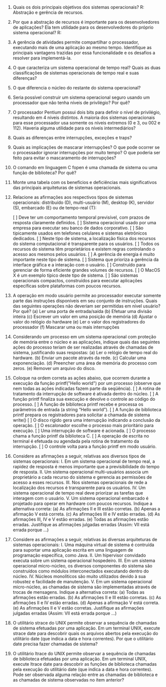 1. Quais os dois principais objetivos dos sistemas operacionais?
R: Abstração e gerência de recursos.

2. Por que a abstração de recursos é importante para os desenvolvedores de aplicações?
   Ela tem utilidade para os desenvolvedores do próprio sistema operacional?
R: 
3. A gerência de atividades permite compartilhar o processador, executando mais de
   uma aplicação ao mesmo tempo. Identifique as principais vantagens trazidas por
   essa funcionalidade e os desafios a resolver para implementá-la.
   
4. O que caracteriza um sistema operacional de tempo real? Quais as duas classificações
   de sistemas operacionais de tempo real e suas diferenças?
   
5. O que diferencia o núcleo do restante do sistema operacional?

6. Seria possível construir um sistema operacional seguro usando um processador
   que não tenha níveis de privilégio? Por quê?

7. O processador Pentium possui dois bits para definir o nível de privilégio, resultando
   em 4 níveis distintos. A maioria dos sistemas operacionais para esse processador
   usa somente os níveis extremos (0 e 3, ou 002 e 112). Haveria alguma utilidade
   para os níveis intermediários?
   
8. Quais as diferenças entre interrupções, exceções e traps?

9. Quais as implicações de mascarar interrupções? O que pode ocorrer se o processador 
   ignorar interrupções por muito tempo? O que poderia ser feito para evitar o
   mascaramento de interrupções?
   
10. O comando em linguagem C fopen é uma chamada de sistema ou uma função de
    biblioteca? Por quê?
    
11. Monte uma tabela com os benefícios e deficiências mais significativos das principais
    arquiteturas de sistemas operacionais.
    
12. Relacione as afirmações aos respectivos tipos de sistemas operacionais: distribuído
    (D), multi-usuário (M), desktop (K), servidor (S), embarcado (E) ou de tempo-real (T):

    [ ] Deve ter um comportamento temporal previsível, com prazos de resposta
        claramente definidos.
    [ ] Sistema operacional usado por uma empresa para executar seu banco de
        dados corporativo.
    [ ] São tipicamente usados em telefones celulares e sistemas eletrônicos dedicados.
    [ ] Neste tipo de sistema, a localização física dos recursos do sistema computacional é
        transparente para os usuários.
    [ ] Todos os recursos do sistema têm proprietários e existem regras controlando
        o acesso aos mesmos pelos usuários.
    [ ] A gerência de energia é muito importante neste tipo de sistema.
    [ ] Sistema que prioriza a gerência da interface gráfica e a interação com o
        usuário.
    [ ] Construído para gerenciar de forma eficiente grandes volumes de recursos.
    [ ] O MacOS X é um exemplo típico deste tipo de sistema.
    [ ] São sistemas operacionais compactos, construídos para executar aplicações
        específicas sobre plataformas com poucos recursos.
        
13. A operação em modo usuário permite ao processador executar somente parte
    das instruções disponíveis em seu conjunto de instruções. Quais das seguintes
    operações não deveriam ser permitidas em nível usuário? Por quê?
    (a) Ler uma porta de entrada/saída
    (b) Efetuar uma divisão inteira
    (c) Escrever um valor em uma posição de memória
    (d) Ajustar o valor do relógio do hardware
    (e) Ler o valor dos registradores do processador
    (f) Mascarar uma ou mais interrupções
    
14. Considerando um processo em um sistema operacional com proteção de memória
    entre o núcleo e as aplicações, indique quais das seguintes ações do processo teriam
    de ser realizadas através de chamadas de sistema, justificando suas respostas:
    (a) Ler o relógio de tempo real do hardware.
    (b) Enviar um pacote através da rede.
    (c) Calcular uma exponenciação.
    (d) Preencher uma área de memória do processo com zeros.
    (e) Remover um arquivo do disco.

15. Coloque na ordem correta as ações abaixo, que ocorrem durante a execução da
    função printf("Hello world") por um processo (observe que nem todas as ações
    indicadas fazem parte da seqüência).
    [ ] A rotina de tratamento da interrupção de software é ativada dentro do núcleo.
    [ ] A função printf finaliza sua execução e devolve o controle ao código do
        processo.
    [ ] A função de biblioteca printf recebe e processa os parâmetros de entrada (a
        string “Hello world”).
    [ ] A função de biblioteca printf prepara os registradores para solicitar a
        chamada de sistema write()
    [ ] O disco rígido gera uma interrupção indicando a conclusão da operação.
    [ ] O escalonador escolhe o processo mais prioritário para execução.
    [ ] Uma interrupção de software é acionada.
    [ ] O processo chama a função printf da biblioteca C.
    [ ] A operação de escrita no terminal é efetuada ou agendada pela rotina de
        tratamento da interrupção.
    [ ] O controle volta para a função printf em modo usuário.
16. Considere as afirmações a seguir, relativas aos diversos tipos de sistemas operacionais:
    I.   Em um sistema operacional de tempo real, a rapidez de resposta é menos
         importante que a previsibilidade do tempo de resposta.
    II.  Um sistema operacional multi-usuários associa um proprietário a cada
         recurso do sistema e gerencia as permissões de acesso a esses recursos.
    III. Nos sistemas operacionais de rede a localização dos recursos é transparente
         para os usuários.
    IV.  Um sistema operacional de tempo real deve priorizar as tarefas que interagem
         com o usuário.
    V.   Um sistema operacional embarcado é projetado para operar em hardware
         com poucos recursos.
    Indique a alternativa correta:
    (a) As afirmações II e III estão corretas.
    (b) Apenas a afirmação V está correta.
    (c) As afirmações III e IV estão erradas.
    (d) As afirmações III, IV e V estão erradas.
    (e) Todas as afirmações estão erradas.
    Justifique as afirmações julgadas erradas (Assim: VII está errada porque ...)
17. Considere as afirmações a seguir, relativas às diversas arquiteturas de sistemas
    operacionais:
    I.   Uma máquina virtual de sistema é contruída para suportar uma aplicação
         escrita em uma linguagem de programação específica, como Java.
    II.  Um hipervisor convidado executa sobre um sistema operacional hospedeiro.
    III. Em um sistema operacional micro-núcleo, os diversos componentes do sistema são 
         construídos como módulos interconectados executando dentro do núcleo.
    IV.  Núcleos monolíticos são muito utilizados devido à sua robustez e facilidade de manutenção.
    V.   Em um sistema operacional micro-núcleo, as chamadas de sistema são implementadas através de
         trocas de mensagens.
    Indique a alternativa correta:
    (a) Todas as afirmações estão erradas.
    (b) As afirmações II e III estão corretas.
    (c) As afirmações II e IV estão erradas.
    (d) Apenas a afirmação V está correta.
    (e) As afirmações II e V estão corretas.
    Justifique as afirmações julgadas erradas (Assim: VII está errada porque ...)
    
18. O utilitário strace do UNIX permite observar a sequência de chamadas de sistema efetuadas por uma 
    aplicação. Em um terminal UNIX, execute strace date para descobrir quais os arquivos abertos pela
    execução do utilitário date (que indica a data e hora correntes). Por que o utilitário date precisa
    fazer chamadas de sistema?
    
19. O utilitário ltrace do UNIX permite observar a sequência de chamadas de biblioteca efetuadas por uma aplicação.
    Em um terminal UNIX, execute ltrace date para descobrir as funções de biblioteca chamadas pela execução do 
    utilitário date (que indica a data e hora correntes). Pode ser observada alguma relação entre as chamadas de 
    biblioteca e as chamadas de sistema observadas no ítem anterior?
